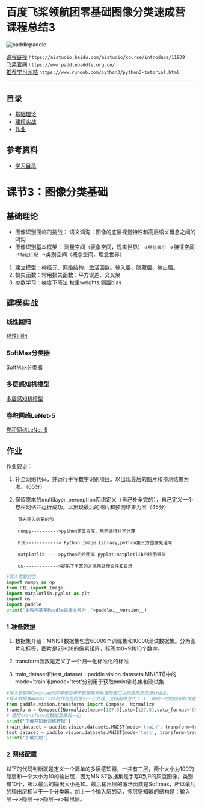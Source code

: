 # 百度飞桨领航团零基础图像分类速成营 课程总结3
![paddlepaddle](https://paddlepaddle-org-cn.cdn.bcebos.com/paddle-site-front/favicon-128.png  "百度logo")

[课程链接](https://aistudio.baidu.com/aistudio/course/introduce/11939)	`https://aistudio.baidu.com/aistudio/course/introduce/11939`  
[飞桨官网](https://www.paddlepaddle.org.cn/)	`https://www.paddlepaddle.org.cn/`   
[推荐学习网站](https://www.runoob.com/python3/python3-tutorial.html)	`https://www.runoob.com/python3/python3-tutorial.html`  

****
## 目录
* [基础理论](#基础理论)
* [建模实战](#建模实战)
* [作业](#作业)
## 参考资料
* [学习目录](https://aistudio.baidu.com/aistudio/projectdetail/1354419)


# 课节3：图像分类基础

## 基础理论
* 图像识别面临的挑战：  语义鸿沟：图像的底层视觉特性和高层语义概念之间的鸿沟
* 图像识别基本框架：
  测量空间（表象空间，现实世界）→`特征表示 `→特征空间→`特征匹配 `→类别空间（概念空间，理念世界）
  
  
1. 建立模型：神经元、网络结构、激活函数。输入层、隐藏层、输出层。
2. 损失函数：常用损失函数：平方误差、交叉熵
3. 参数学习：梯度下降法 权重weights,偏置bias
## 建模实战
### 线性回归
[线性回归](https://aistudio.baidu.com/aistudio/projectdetail/1322247)

### SoftMax分类器
[SoftMax分类器](https://aistudio.baidu.com/aistudio/projectdetail/1323298)

### 多层感知机模型
[多层感知机模型](https://aistudio.baidu.com/aistudio/projectdetail/1323886)

### 卷积网络LeNet-5
[卷积网络LeNet-5](https://aistudio.baidu.com/aistudio/projectdetail/1329509)



## 作业
作业要求：

1. 补全网络代码，并运行手写数字识别项目。以出现最后的图片和预测结果为准。（65分）
2. 保留原本的multilayer_perceptron网络定义（自己补全完的），自己定义一个卷积网络并运行成功。以出现最后的图片和预测结果为准（45分）

        首先导入必要的包

        numpy---------->python第三方库，用于进行科学计算

        PIL------------> Python Image Library,python第三方图像处理库

        matplotlib----->python的绘图库 pyplot:matplotlib的绘图框架

        os------------->提供了丰富的方法来处理文件和目录
```python
#导入需要的包
import numpy as np
from PIL import Image
import matplotlib.pyplot as plt
import os
import paddle
print("本教程基于Paddle的版本号为："+paddle.__version__)
```
### 1.准备数据

1. 数据集介绍：MNIST数据集包含60000个训练集和10000测试数据集。分为图片和标签，图片是28*28的像素矩阵，标签为0~9共10个数字。

2. transform函数是定义了一个归一化标准化的标准

3. train_dataset和test_dataset：paddle.vision.datasets.MNIST()中的mode='train'和mode='test'分别用于获取mnist训练集和测试集
```python
#导入数据集Compose的作用是将用于数据集预处理的接口以列表的方式进行组合。
#导入数据集Normalize的作用是图像归一化处理，支持两种方式： 1. 用统一的均值和标准差值对图像的每个通道进行归一化处理； 2. 对每个通道指定不同的均值和标准差值进行归一化处理。
from paddle.vision.transforms import Compose, Normalize
transform = Compose([Normalize(mean=[127.5],std=[127.5],data_format='CHW')])
# 使用transform对数据集做归一化
print('下载并加载训练数据')
train_dataset = paddle.vision.datasets.MNIST(mode='train', transform=transform)
test_dataset = paddle.vision.datasets.MNIST(mode='test', transform=transform)
print('加载完成')
```
### 2.网络配置
以下的代码判断就是定义一个简单的多层感知器，一共有三层，两个大小为100的隐层和一个大小为10的输出层，因为MNIST数据集是手写0到9的灰度图像，类别有10个，所以最后的输出大小是10。最后输出层的激活函数是Softmax，所以最后的输出层相当于一个分类器。加上一个输入层的话，多层感知器的结构是：输入层-->>隐层-->>隐层-->>输出层。
```python

```

```python

```

```python

```

```python

```

```python

```

```python

```

```python

```

